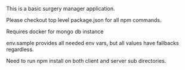 This is a basic surgery manager application.

Please checkout top level package.json for all npm commands.

Requires docker for mongo db instance

env.sample provides all needed env vars, but all values have fallbacks regardless.

Need to run npm install on both client and server sub directories.
